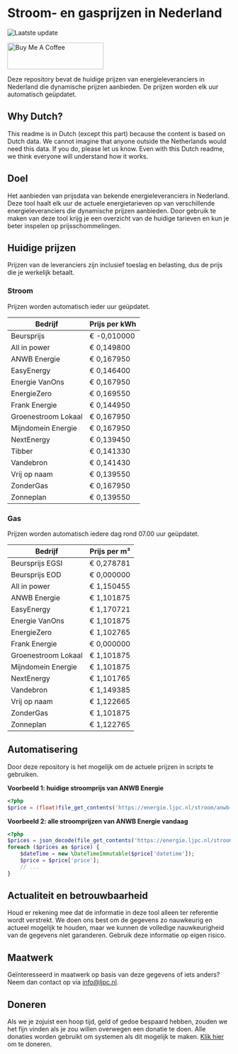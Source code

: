 # Stroom- en gasprijzen in Nederland

![Laatste update](https://img.shields.io/badge/laatste%20update-2024--05--02%2010%3A00%20CET-brightgreen)

<a href="https://www.buymeacoffee.com/Lars-" target="_blank"><img src="https://cdn.buymeacoffee.com/buttons/v2/default-orange.png" alt="Buy Me A Coffee" height="60" style="height: 60px !important;width: 217px !important;" ></a>

Deze repository bevat de huidige prijzen van energieleveranciers in Nederland die dynamische prijzen aanbieden. De prijzen worden elk uur automatisch geüpdatet.

## Why Dutch?

This readme is in Dutch (except this part) because the content is based on Dutch data. We cannot imagine that anyone outside the Netherlands would need this data. If you do, please let us know. Even with this Dutch readme, we think
everyone will understand how it works.

## Doel

Het aanbieden van prijsdata van bekende energieleveranciers in Nederland. Deze tool haalt elk uur de actuele energietarieven op van verschillende energieleveranciers die dynamische prijzen aanbieden. Door gebruik te maken van deze tool
krijg je een overzicht van de huidige tarieven en kun je beter inspelen op prijsschommelingen.

## Huidige prijzen

Prijzen van de leveranciers zijn inclusief toeslag en belasting, dus de prijs die je werkelijk betaalt.

### Stroom

Prijzen worden automatisch ieder uur geüpdatet.

 Bedrijf | Prijs per kWh 
---------|---------------
Beursprijs | € -0,010000
All in power | € 0,149800
ANWB Energie | € 0,167950
EasyEnergy | € 0,146400
Energie VanOns | € 0,167950
EnergieZero | € 0,169550
Frank Energie | € 0,144950
Groenestroom Lokaal | € 0,167950
Mijndomein Energie | € 0,167950
NextEnergy | € 0,139450
Tibber | € 0,141330
Vandebron | € 0,141430
Vrij op naam | € 0,139550
ZonderGas | € 0,167950
Zonneplan | € 0,139550


### Gas

Prijzen worden automatisch iedere dag rond 07.00 uur geüpdatet.

 Bedrijf | Prijs per m³ 
---------|--------------
Beursprijs EGSI | € 0,278781
Beursprijs EOD | € 0,000000
All in power | € 1,150455
ANWB Energie | € 1,101875
EasyEnergy | € 1,170721
Energie VanOns | € 1,101875
EnergieZero | € 1,102765
Frank Energie | € 0,000000
Groenestroom Lokaal | € 1,101875
Mijndomein Energie | € 1,101875
NextEnergy | € 1,101765
Vandebron | € 1,149385
Vrij op naam | € 1,122665
ZonderGas | € 1,101875
Zonneplan | € 1,122765


## Automatisering

Door deze repository is het mogelijk om de actuele prijzen in scripts te gebruiken.

**Voorbeeld 1: huidige stroomprijs van ANWB Energie**

```php
<?php
$price = (float)file_get_contents('https://energie.ljpc.nl/stroom/anwb-energie-nu.txt');

```

**Voorbeeld 2: alle stroomprijzen van ANWB Energie vandaag**

```php
<?php
$prices = json_decode(file_get_contents('https://energie.ljpc.nl/stroom/all-in-power-vandaag.json'),true);
foreach ($prices as $price) {
    $dateTime = new \DateTimeImmutable($price['datetime']);
    $price = $price['price'];
    // ...
}
```

## Actualiteit en betrouwbaarheid

Houd er rekening mee dat de informatie in deze tool alleen ter referentie wordt verstrekt. We doen ons best om de gegevens zo nauwkeurig en actueel mogelijk te houden, maar we kunnen de volledige nauwkeurigheid van de gegevens niet
garanderen. Gebruik deze informatie op eigen risico.

## Maatwerk

Geïnteresseerd in maatwerk op basis van deze gegevens of iets anders? Neem dan contact op
via [info@ljpc.nl](mailto:info@ljpc.nl?subject=Energie%20prijzen).

## Doneren

Als we je zojuist een hoop tijd, geld of gedoe bespaard hebben, zouden we het fijn vinden als je zou willen overwegen een
donatie te doen. Alle donaties worden gebruikt om systemen als dit mogelijk te
maken. [Klik hier](https://www.buymeacoffee.com/Lars-) om te doneren.
